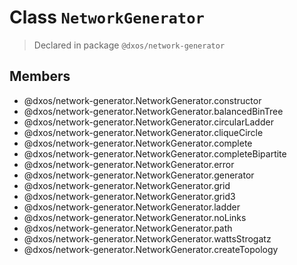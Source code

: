 # Class `NetworkGenerator`
> Declared in package `@dxos/network-generator`

## Members
- @dxos/network-generator.NetworkGenerator.constructor
- @dxos/network-generator.NetworkGenerator.balancedBinTree
- @dxos/network-generator.NetworkGenerator.circularLadder
- @dxos/network-generator.NetworkGenerator.cliqueCircle
- @dxos/network-generator.NetworkGenerator.complete
- @dxos/network-generator.NetworkGenerator.completeBipartite
- @dxos/network-generator.NetworkGenerator.error
- @dxos/network-generator.NetworkGenerator.generator
- @dxos/network-generator.NetworkGenerator.grid
- @dxos/network-generator.NetworkGenerator.grid3
- @dxos/network-generator.NetworkGenerator.ladder
- @dxos/network-generator.NetworkGenerator.noLinks
- @dxos/network-generator.NetworkGenerator.path
- @dxos/network-generator.NetworkGenerator.wattsStrogatz
- @dxos/network-generator.NetworkGenerator.createTopology
